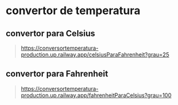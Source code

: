 # convertor de temperatura

## convertor para Celsius
> https://conversortemperatura-production.up.railway.app/celsiusParaFahrenheit?grau=25

## convertor para Fahrenheit
> https://conversortemperatura-production.up.railway.app/fahrenheitParaCelsius?grau=100
